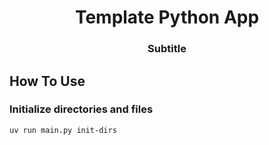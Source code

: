 <h1 align="center"> Template Python App </h1>
<h3 align="center"> Subtitle </h3>


## How To Use

### Initialize directories and files

`uv run main.py init-dirs`
